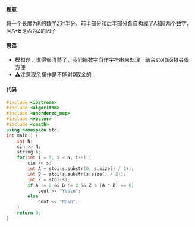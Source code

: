 #### 题意

将一个长度为K的数字Z对半分，前半部分和后半部分各自构成了A和B两个数字，问A*B是否为Z的因子

#### 思路

- 模拟题，说得很清楚了，我们把数字当作字符串来处理，结合stoi()函数会很方便
- ⚠️注意取余操作是不能对0取余的

#### 代码

```c++
#include <iostream>
#include <algorithm>
#include <unordered_map>
#include <vector>
#include <cmath>
using namespace std;
int main() {
    int N;
    cin >> N;
    string s;
    for(int i = 0; i < N; i++) {
        cin >> s;
        int A = stoi(s.substr(0, s.size() / 2));
        int B = stoi(s.substr(s.size() / 2));
        int Z = stoi(s);
        if(A != 0 && B != 0 && Z % (A * B) == 0)
            cout << "Yes\n";
        else
            cout << "No\n";
    }
    return 0;
}
```

